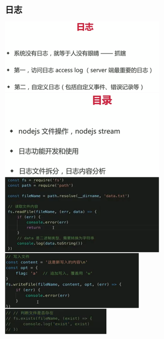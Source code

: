 # 日志

<img src="media/image-20220104162240159.png" alt="image-20220104162240159" style="zoom:67%;" /> 

<img src="media/image-20220104162544414.png" alt="image-20220104162544414" style="zoom:67%;" />  

<img src="media/image-20220104165200211.png" alt="image-20220104165200211" style="zoom:67%;" /> 

<img src="media/image-20220104172412432.png" alt="image-20220104172412432" style="zoom:67%;" /> 

<img src="media/image-20220104172553643.png" alt="image-20220104172553643" style="zoom:67%;" /> 

